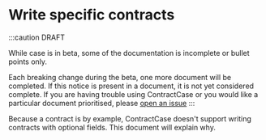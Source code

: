 
# Write specific contracts

:::caution DRAFT

While case is in beta, some of the documentation is incomplete or bullet points only. 

Each breaking change during the beta, one more document will be completed. If this notice is present in a document, it is not yet considered complete. If you are having trouble using ContractCase or you would like a particular document prioritised, please [open an issue](https://github.com/case-contract-testing/case/issues/new)
:::

Because a contract is by example, ContractCase doesn't support writing contracts with optional fields. This document will explain why.